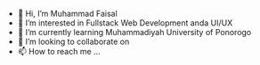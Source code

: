 - 👋 Hi, I’m Muhammad Faisal
- 👀 I’m interested in Fullstack Web Development anda UI/UX
- 🌱 I’m currently learning Muhammadiyah University of Ponorogo
- 💞️ I’m looking to collaborate on 
- 📫 How to reach me ...

<!---
matfaisal/matfaisal is a ✨ special ✨ repository because its `README.md` (this file) appears on your GitHub profile.
You can click the Preview link to take a look at your changes.
--->
